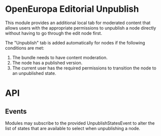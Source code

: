 # OpenEuropa Editorial Unpublish

This module provides an additional local tab for moderated content that allows users with the
appropriate permissions to unpublish a node directly without having to go through
the edit node first.

The "Unpublish" tab is added automatically for nodes if the following conditions are met:

1) The bundle needs to have content moderation.
2) The node has a published version.
3) The current user has the required permissions to transition the node to an unpublished state.

# API

## Events
Modules may subscribe to the provided UnpublishStatesEvent to alter the
list of states that are available to select when unpublishing a node.
